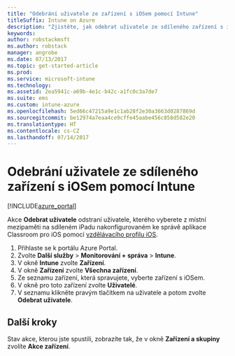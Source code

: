 ```yaml
---
title: "Odebrání uživatele ze zařízení s iOSem pomocí Intune"
titleSuffix: Intune on Azure
description: "Zjistěte, jak odebrat uživatele ze sdíleného zařízení s iOSem pomocí Intune."
keywords: 
author: robstackmsft
ms.author: robstack
manager: angrobe
ms.date: 07/13/2017
ms.topic: get-started-article
ms.prod: 
ms.service: microsoft-intune
ms.technology: 
ms.assetid: 2ea5941c-a69b-4e1c-b42c-a1fc0c3a7de7
ms.suite: ems
ms.custom: intune-azure
ms.openlocfilehash: 5ed66c47215a9e1c1ab28f2e30a3663d0287869d
ms.sourcegitcommit: be12974a7eaa4ce9cffe45aabe456c858d582e20
ms.translationtype: HT
ms.contentlocale: cs-CZ
ms.lasthandoff: 07/14/2017
---
```

# <a name="remove-a-user-from-a-shared-ios-device-with-intune"></a>Odebrání uživatele ze sdíleného zařízení s iOSem pomocí Intune


[!INCLUDE[azure_portal](./includes/azure_portal.md)]

Akce **Odebrat uživatele** odstraní uživatele, kterého vyberete z místní mezipaměti na sdíleném iPadu nakonfigurovaném ke správě aplikace Classroom pro iOS pomocí [vzdělávacího profilu iOS](education-settings-configure-ios.md). 

1. Přihlaste se k portálu Azure Portal.
2. Zvolte **Další služby** > **Monitorování + správa** > **Intune**.
3. V okně **Intune** zvolte **Zařízení**.
4. V okně **Zařízení** zvolte **Všechna zařízení**.
5. Ze seznamu zařízení, která spravujete, vyberte zařízení s iOSem.
6. V okně pro toto zařízení zvolte **Uživatelé**.
7. V seznamu klikněte pravým tlačítkem na uživatele a potom zvolte **Odebrat uživatele**.

## <a name="next-steps"></a>Další kroky

Stav akce, kterou jste spustili, zobrazíte tak, že v okně **Zařízení a skupiny** zvolíte **Akce zařízení**.
